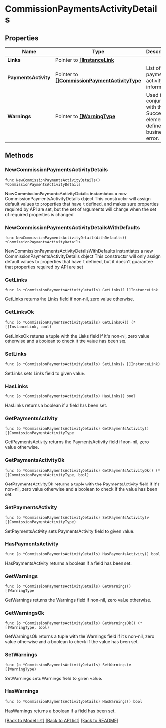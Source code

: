 # CommissionPaymentsActivityDetails

## Properties

Name | Type | Description | Notes
------------ | ------------- | ------------- | -------------
**Links** | Pointer to [**[]InstanceLink**](InstanceLink.md) |  | [optional] 
**PaymentsActivity** | Pointer to [**[]CommissionPaymentActivityType**](CommissionPaymentActivityType.md) | List of payment activity information | [optional] 
**Warnings** | Pointer to [**[]WarningType**](WarningType.md) | Used in conjunction with the Success element to define a business error. | [optional] 

## Methods

### NewCommissionPaymentsActivityDetails

`func NewCommissionPaymentsActivityDetails() *CommissionPaymentsActivityDetails`

NewCommissionPaymentsActivityDetails instantiates a new CommissionPaymentsActivityDetails object
This constructor will assign default values to properties that have it defined,
and makes sure properties required by API are set, but the set of arguments
will change when the set of required properties is changed

### NewCommissionPaymentsActivityDetailsWithDefaults

`func NewCommissionPaymentsActivityDetailsWithDefaults() *CommissionPaymentsActivityDetails`

NewCommissionPaymentsActivityDetailsWithDefaults instantiates a new CommissionPaymentsActivityDetails object
This constructor will only assign default values to properties that have it defined,
but it doesn't guarantee that properties required by API are set

### GetLinks

`func (o *CommissionPaymentsActivityDetails) GetLinks() []InstanceLink`

GetLinks returns the Links field if non-nil, zero value otherwise.

### GetLinksOk

`func (o *CommissionPaymentsActivityDetails) GetLinksOk() (*[]InstanceLink, bool)`

GetLinksOk returns a tuple with the Links field if it's non-nil, zero value otherwise
and a boolean to check if the value has been set.

### SetLinks

`func (o *CommissionPaymentsActivityDetails) SetLinks(v []InstanceLink)`

SetLinks sets Links field to given value.

### HasLinks

`func (o *CommissionPaymentsActivityDetails) HasLinks() bool`

HasLinks returns a boolean if a field has been set.

### GetPaymentsActivity

`func (o *CommissionPaymentsActivityDetails) GetPaymentsActivity() []CommissionPaymentActivityType`

GetPaymentsActivity returns the PaymentsActivity field if non-nil, zero value otherwise.

### GetPaymentsActivityOk

`func (o *CommissionPaymentsActivityDetails) GetPaymentsActivityOk() (*[]CommissionPaymentActivityType, bool)`

GetPaymentsActivityOk returns a tuple with the PaymentsActivity field if it's non-nil, zero value otherwise
and a boolean to check if the value has been set.

### SetPaymentsActivity

`func (o *CommissionPaymentsActivityDetails) SetPaymentsActivity(v []CommissionPaymentActivityType)`

SetPaymentsActivity sets PaymentsActivity field to given value.

### HasPaymentsActivity

`func (o *CommissionPaymentsActivityDetails) HasPaymentsActivity() bool`

HasPaymentsActivity returns a boolean if a field has been set.

### GetWarnings

`func (o *CommissionPaymentsActivityDetails) GetWarnings() []WarningType`

GetWarnings returns the Warnings field if non-nil, zero value otherwise.

### GetWarningsOk

`func (o *CommissionPaymentsActivityDetails) GetWarningsOk() (*[]WarningType, bool)`

GetWarningsOk returns a tuple with the Warnings field if it's non-nil, zero value otherwise
and a boolean to check if the value has been set.

### SetWarnings

`func (o *CommissionPaymentsActivityDetails) SetWarnings(v []WarningType)`

SetWarnings sets Warnings field to given value.

### HasWarnings

`func (o *CommissionPaymentsActivityDetails) HasWarnings() bool`

HasWarnings returns a boolean if a field has been set.


[[Back to Model list]](../README.md#documentation-for-models) [[Back to API list]](../README.md#documentation-for-api-endpoints) [[Back to README]](../README.md)


